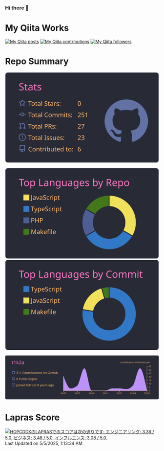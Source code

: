 ### Hi there 👋

# My Qiita Works
[![My Qiita posts](https://qiita-badge.apiapi.app/s/t1k2a/posts.svg)](http://qiita.com/t1k2a) [![My Qiita contributions](https://qiita-badge.apiapi.app/s/t1k2a/contributions.svg)](http://qiita.com/t1k2a) [![My Qiita followers](https://qiita-badge.apiapi.app/s/t1k2a/followers.svg)](http://qiita.com/t1k2a)
                
 # Repo Summary
[![](https://raw.githubusercontent.com/t1k2a/t1k2a/master/profile-summary-card-output/dracula/3-stats.svg)](https://github.com/vn7n24fzkq/github-profile-summary-cards)

[![](https://raw.githubusercontent.com/t1k2a/t1k2a/master/profile-summary-card-output/dracula/1-repos-per-language.svg)](https://github.com/vn7n24fzkq/github-profile-summary-cards) [![](https://raw.githubusercontent.com/t1k2a/t1k2a/master/profile-summary-card-output/dracula/2-most-commit-language.svg)](https://github.com/vn7n24fzkq/github-profile-summary-cards)


[![](https://raw.githubusercontent.com/t1k2a/t1k2a/master/profile-summary-card-output/dracula/0-profile-details.svg)](https://github.com/vn7n24fzkq/github-profile-summary-cards)

# Lapras Score
<!--START_SECTION:lapras-card-->
<p ><a href="https://lapras.com/public/HOPCDDX" target="_blank" rel="noopener noreferrer"><img alt="HOPCDDXのLAPRASでのスコアは次の通りです: エンジニアリング: 3.36 / 5.0, ビジネス: 3.48 / 5.0, インフルエンス: 3.08 / 5.0." src="https://lapras-card-generator.vercel.app/api/svg?e=3.36&b=3.48&i=3.08&b1=%23020E27&b2=%230E5593&i1=%23030E21&i2=%231688BF&l=ja" width="400" ></a>  
Last Updated on 5/5/2025, 1:13:34 AM</p>
<!--END_SECTION:lapras-card-->


<!--
**t1k2a/t1k2a** is a ✨ _special_ ✨ repository because its `README.md` (this file) appears on your GitHub profile.

Here are some ideas to get you started:

- 🔭 I’m currently working on ...
- 🌱 I’m currently learning ...
- 👯 I’m looking to collaborate on ...
- 🤔 I’m looking for help with ...
- 💬 Ask me about ...
- 📫 How to reach me: ...
- 😄 Pronouns: ...
- ⚡ Fun fact: ...
-->
